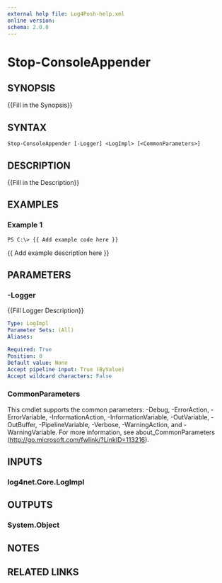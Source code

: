 ```yaml
---
external help file: Log4Posh-help.xml
online version: 
schema: 2.0.0
---
```


# Stop-ConsoleAppender

## SYNOPSIS
{{Fill in the Synopsis}}

## SYNTAX

```
Stop-ConsoleAppender [-Logger] <LogImpl> [<CommonParameters>]
```

## DESCRIPTION
{{Fill in the Description}}

## EXAMPLES

### Example 1
```
PS C:\> {{ Add example code here }}
```

{{ Add example description here }}

## PARAMETERS

### -Logger
{{Fill Logger Description}}

```yaml
Type: LogImpl
Parameter Sets: (All)
Aliases: 

Required: True
Position: 0
Default value: None
Accept pipeline input: True (ByValue)
Accept wildcard characters: False
```

### CommonParameters
This cmdlet supports the common parameters: -Debug, -ErrorAction, -ErrorVariable, -InformationAction, -InformationVariable, -OutVariable, -OutBuffer, -PipelineVariable, -Verbose, -WarningAction, and -WarningVariable. For more information, see about_CommonParameters (http://go.microsoft.com/fwlink/?LinkID=113216).

## INPUTS

### log4net.Core.LogImpl

## OUTPUTS

### System.Object

## NOTES

## RELATED LINKS

